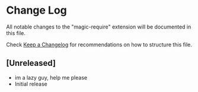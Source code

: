 # Change Log

All notable changes to the "magic-require" extension will be documented in this file.

Check [Keep a Changelog](http://keepachangelog.com/) for recommendations on how to structure this file.

## [Unreleased]
- im a lazy guy, help me please
- Initial release